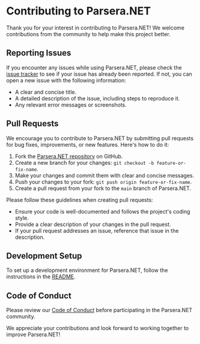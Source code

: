 # Contributing to Parsera.NET

Thank you for your interest in contributing to Parsera.NET! We welcome contributions from the community to help make this project better.

## Reporting Issues

If you encounter any issues while using Parsera.NET, please check the [issue tracker](https://github.com/aglasencnik/Parsera.NET/issues) to see if your issue has already been reported. If not, you can open a new issue with the following information:

- A clear and concise title.
- A detailed description of the issue, including steps to reproduce it.
- Any relevant error messages or screenshots.

## Pull Requests

We encourage you to contribute to Parsera.NET by submitting pull requests for bug fixes, improvements, or new features. Here's how to do it:

1. Fork the [Parsera.NET repository](https://github.com/aglasencnik/Parsera.NET) on GitHub.
2. Create a new branch for your changes: `git checkout -b feature-or-fix-name`.
3. Make your changes and commit them with clear and concise messages.
4. Push your changes to your fork: `git push origin feature-or-fix-name`.
5. Create a pull request from your fork to the `main` branch of Parsera.NET.

Please follow these guidelines when creating pull requests:

- Ensure your code is well-documented and follows the project's coding style.
- Provide a clear description of your changes in the pull request.
- If your pull request addresses an issue, reference that issue in the description.

## Development Setup

To set up a development environment for Parsera.NET, follow the instructions in the [README](https://github.com/aglasencnik/Parsera.NET/blob/main/README.md).

## Code of Conduct

Please review our [Code of Conduct](https://github.com/aglasencnik/Parsera.NET/blob/main/CODE_OF_CONDUCT.md) before participating in the Parsera.NET community.

We appreciate your contributions and look forward to working together to improve Parsera.NET!

